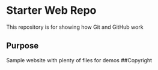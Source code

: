 # Starter Web Repo

This repository is for showing how Git and GitHub work

## Purpose

Sample website with plenty of files for demos
##Copyright